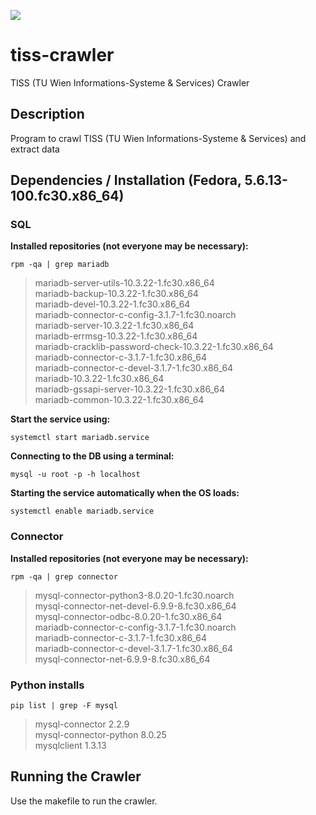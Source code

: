 ![](https://github.com/clauskovacs/tiss-crawler/workflows/tiss-crawler%20CI/badge.svg)

# tiss-crawler
TISS (TU Wien Informations-Systeme & Services) Crawler 

## Description
Program to crawl TISS (TU Wien Informations-Systeme & Services) and extract data

## Dependencies / Installation (Fedora, 5.6.13-100.fc30.x86_64)

### SQL
**Installed repositories (not everyone may be necessary):**

`rpm -qa | grep mariadb`

> mariadb-server-utils-10.3.22-1.fc30.x86_64  
> mariadb-backup-10.3.22-1.fc30.x86_64  
> mariadb-devel-10.3.22-1.fc30.x86_64  
> mariadb-connector-c-config-3.1.7-1.fc30.noarch  
> mariadb-server-10.3.22-1.fc30.x86_64  
> mariadb-errmsg-10.3.22-1.fc30.x86_64  
> mariadb-cracklib-password-check-10.3.22-1.fc30.x86_64  
> mariadb-connector-c-3.1.7-1.fc30.x86_64  
> mariadb-connector-c-devel-3.1.7-1.fc30.x86_64  
> mariadb-10.3.22-1.fc30.x86_64  
> mariadb-gssapi-server-10.3.22-1.fc30.x86_64  
> mariadb-common-10.3.22-1.fc30.x86_64

**Start the service using:**

`systemctl start mariadb.service`

**Connecting to the DB using a terminal:**

`mysql -u root -p -h localhost`

**Starting the service automatically when the OS loads:**

`systemctl enable mariadb.service`

### Connector
**Installed repositories (not everyone may be necessary):**

`rpm -qa | grep connector`

> mysql-connector-python3-8.0.20-1.fc30.noarch  
> mysql-connector-net-devel-6.9.9-8.fc30.x86_64  
> mysql-connector-odbc-8.0.20-1.fc30.x86_64  
> mariadb-connector-c-config-3.1.7-1.fc30.noarch  
> mariadb-connector-c-3.1.7-1.fc30.x86_64  
> mariadb-connector-c-devel-3.1.7-1.fc30.x86_64  
> mysql-connector-net-6.9.9-8.fc30.x86_64

### Python installs
`pip list | grep -F mysql`

> mysql-connector               2.2.9  
> mysql-connector-python        8.0.25  
> mysqlclient                   1.3.13

## Running the Crawler
Use the makefile to run the crawler.

